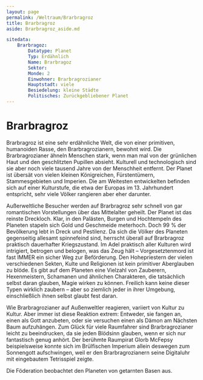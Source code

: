 ```yaml
---
layout: page
permalink: /Weltraum/Brarbragroz
title: Brarbragroz
aside: Brarbragroz_aside.md

sitedata:
    Brarbragoz:
        Datatype: Planet
        Typ: Erdähnlich
        Name: Brarbragoz
        Sektor: 
        Monde: 2
        Einwohner: Brarbragrozianer
        Hauptstadt: viele
        Besiedelung: kleine Städte
        Politisches: Zurückgebliebener Planet
---
```


# Brarbragroz

Brarbragroz ist eine sehr erdähnliche Welt, die von einer primitiven, humanoiden Rasse, den Brarbragrozianern, bewohnt wird. Die Brarbragrozianer ähneln Menschen stark, wenn man mal von der grünlichen Haut und den geschlitzten Pupillen absieht. Kulturell und technologisch sind sie aber noch viele tausend Jahre von der Menschheit entfernt. Der Planet ist übersät von vielen kleinen Königreichen, Fürstentümern, Stammesgebieten und Imperien. Die am Weitesten entwickelten befinden sich auf einer Kulturstufe, die etwa der Europas im 13. Jahrhundert entspricht, sehr viele Völker rangieren aber eher darunter.

Außerweltliche Besucher werden auf Brarbragroz sehr schnell von gar romantischen Vorstellungen über das Mittelalter geheilt. Der Planet ist das reinste Dreckloch. Klar, in den Palästen, Burgen und Hochtempeln des Planeten stapeln sich Gold und Geschmeide meterhoch. Doch 99 % der Bevölkerung lebt in Dreck und Pestilenz. Da sich die Völker des Planeten gegenseitig allesamt spinnefeind sind, herrscht überall auf Brarbragroz praktisch dauerhafter Kriegszustand. Im Adel praktisch aller Kulturen wird intrigiert, betrogen und belogen, was das Zeug hält &ndash; Vorgesetztenmord ist fast IMMER ein sicher Weg zur Beförderung. Den Hohepriestern der vielen verschiedenen Sekten, Kulte und Religionen ist kein primitiver Aberglauben zu blöde. Es gibt auf dem Planeten eine Vielzahl von Zauberern, Hexenmeistern, Schamanen und ähnlichen Charakteren, die tatsächlich selbst daran glauben, Magie wirken zu können. Freilich kann keine dieser Typen wirklich zaubern &ndash; aber so ziemlich jeder in ihrer Umgebung, einschließlich ihnen selbst glaubt fest daran.

Wie Brarbragrozianer auf Außenweltler reagieren, variiert von Kultur zu Kultur. Aber immer ist diese Reaktion extrem: Entweder, sie fangen an, einen als Gott anzubeten, oder sie versuchen einen als Dämon am Nächsten Baum aufzuhängen. Zum Glück für viele Raumfahrer sind Brarbragrozianer leicht zu beeindrucken, da sie jeden Blödsinn glauben, wenn er sich nur fantastisch genug anhört. Der berühmte Raumpirat Glorb McFepsy beispielsweise konnte sich im Brülfischen Imperium allein deswegen zum Sonnengott aufschwingen, weil er den Brarbragrozianern seine Digitaluhr mit eingebautem Tetrisspiel zeigte.

Die Föderation beobachtet den Planeten von getarnten Basen aus.
